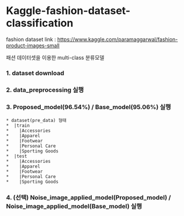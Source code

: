 # Kaggle-fashion-dataset-classification

fashion dataset link :
https://www.kaggle.com/paramaggarwal/fashion-product-images-small

패션 데이터셋을 이용한 multi-class 분류모델


### 1. dataset download
### 2. data_preprocessing 실행
### 3. Proposed_model(96.54%) / Base_model(95.06%) 실행
    * dataset(pre_data) 형태
    *  |train
    *    |Accessories
    *    |Apparel
    *    |Footwear
    *    |Personal Care
    *    |Sporting Goods
    *  |test
    *    |Accessories
    *    |Apparel
    *    |Footwear
    *    |Personal Care
    *    |Sporting Goods
### 4. (선택) Noise_image_applied_model(Proposed_model) / Noise_image_applied_model(Base_model) 실행
